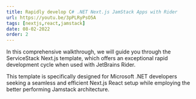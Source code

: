 ```yaml
---
title: Rapidly develop C# .NET Next.js JamStack Apps with Rider
url: https://youtu.be/3pPLRyPsO5A
tags: [nextjs,react,jamstack]
date: 08-02-2022
order: 2
---
```


In this comprehensive walkthrough, we will guide you through the ServiceStack Next.js template, which offers an 
exceptional rapid development cycle when used with JetBrains Rider. 

This template is specifically designed for Microsoft .NET developers seeking a seamless and efficient Next.js React 
setup while employing the better performing Jamstack architecture. 
